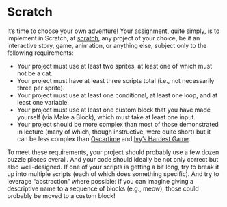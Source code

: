 # Scratch
It’s time to choose your own adventure! Your assignment, quite simply, is to implement in Scratch, at [scratch](scratch.mit.edu), any project of your choice, be it an interactive story, game, animation, or anything else, subject only to the following requirements:
  - Your project must use at least two sprites, at least one of which must not be a cat.
  - Your project must have at least three scripts total (i.e., not necessarily three per sprite).
  - Your project must use at least one conditional, at least one loop, and at least one variable.
  - Your project must use at least one custom block that you have made yourself (via Make a Block), which must take at least one input.
  - Your project should be more complex than most of those demonstrated in lecture (many of which, though instructive, were quite short) but it can be less complex than [Oscartime](https://scratch.mit.edu/projects/277537196) and [Ivy’s Hardest Game](https://scratch.mit.edu/projects/326129433).

To meet these requirements, your project should probably use a few dozen puzzle pieces overall. And your code should ideally be not only correct but also well-designed. If one of your scripts is getting a bit long, try to break it up into multiple scripts (each of which does something specific). And try to leverage “abstraction” where possible: if you can imagine giving a descriptive name to a sequence of blocks (e.g., meow), those could probably be moved to a custom block!
